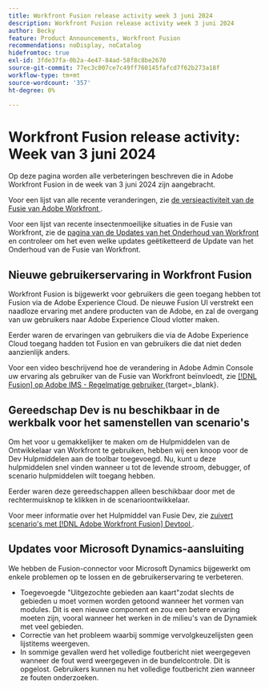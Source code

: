 ```yaml
---
title: Workfront Fusion release activity week 3 juni 2024
description: Workfront Fusion release activity week 3 juni 2024
author: Becky
feature: Product Announcements, Workfront Fusion
recommendations: noDisplay, noCatalog
hidefromtoc: true
exl-id: 3fde37fa-0b2a-4e47-84ad-58f8c8be2670
source-git-commit: 77ec3c007ce7c49ff760145fafcd7f62b273a18f
workflow-type: tm+mt
source-wordcount: '357'
ht-degree: 0%

---
```


# Workfront Fusion release activity: Week van 3 juni 2024

Op deze pagina worden alle verbeteringen beschreven die in Adobe Workfront Fusion in de week van 3 juni 2024 zijn aangebracht.

Voor een lijst van alle recente veranderingen, zie [ de versieactiviteit van de Fusie van Adobe Workfront ](/help/workfront-fusion/fusion-product-releases/fusion-release-activity.md).

Voor een lijst van recente insectenmoeilijke situaties in de Fusie van Workfront, zie de [ pagina van de Updates van het Onderhoud van Workfront ](https://experienceleague.adobe.com/docs/workfront-known-issues/releases/current-updates.html) en controleer om het even welke updates geëtiketteerd de Update van het Onderhoud van de Fusie van Workfront.

## Nieuwe gebruikerservaring in Workfront Fusion

Workfront Fusion is bijgewerkt voor gebruikers die geen toegang hebben tot Fusion via de Adobe Experience Cloud. De nieuwe Fusion UI verstrekt een naadloze ervaring met andere producten van de Adobe, en zal de overgang van uw gebruikers naar Adobe Experience Cloud vlotter maken.

Eerder waren de ervaringen van gebruikers die via de Adobe Experience Cloud toegang hadden tot Fusion en van gebruikers die dat niet deden aanzienlijk anders.

Voor een video beschrijvend hoe de verandering in Adobe Admin Console uw ervaring als gebruiker van de Fusie van Workfront beïnvloedt, zie [[!DNL Fusion]  op Adobe IMS - Regelmatige gebruiker ](https://video.tv.adobe.com/v/3412465/){target=_blank}.

## Gereedschap Dev is nu beschikbaar in de werkbalk voor het samenstellen van scenario&#39;s

Om het voor u gemakkelijker te maken om de Hulpmiddelen van de Ontwikkelaar van Workfront te gebruiken, hebben wij een knoop voor de Dev Hulpmiddelen aan de toolbar toegevoegd. Nu, kunt u deze hulpmiddelen snel vinden wanneer u tot de levende stroom, debugger, of scenario hulpmiddelen wilt toegang hebben.

Eerder waren deze gereedschappen alleen beschikbaar door met de rechtermuisknop te klikken in de scenarioontwikkelaar.

Voor meer informatie over het Hulpmiddel van Fusie Dev, zie [ zuivert scenario&#39;s met  [!DNL Adobe Workfront Fusion]  Devtool ](/help/workfront-fusion/manage-scenarios/debug-a-scenario.md).

## Updates voor Microsoft Dynamics-aansluiting

We hebben de Fusion-connector voor Microsoft Dynamics bijgewerkt om enkele problemen op te lossen en de gebruikerservaring te verbeteren.

* Toegevoegde &quot;Uitgezochte gebieden aan kaart&quot;zodat slechts de gebieden u moet vormen worden getoond wanneer het vormen van modules. Dit is een nieuwe component en zou een betere ervaring moeten zijn, vooral wanneer het werken in de milieu&#39;s van de Dynamiek met veel gebieden.
* Correctie van het probleem waarbij sommige vervolgkeuzelijsten geen lijstitems weergeven.
* In sommige gevallen werd het volledige foutbericht niet weergegeven wanneer de fout werd weergegeven in de bundelcontrole. Dit is opgelost. Gebruikers kunnen nu het volledige foutbericht zien wanneer ze fouten onderzoeken.

